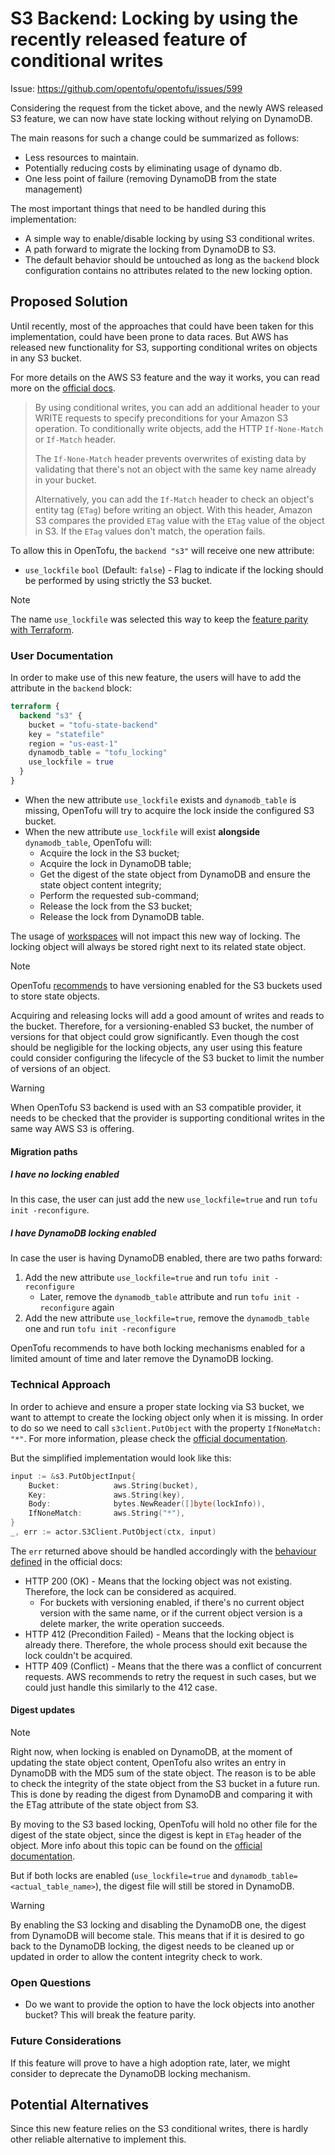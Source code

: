 # S3 Backend: Locking by using the recently released feature of conditional writes

Issue: https://github.com/opentofu/opentofu/issues/599

Considering the request from the ticket above, and the newly AWS released S3 feature, we can now have state locking without relying on DynamoDB.

The main reasons for such a change could be summarized as follows:
* Less resources to maintain.
* Potentially reducing costs by eliminating usage of dynamo db.
* One less point of failure (removing DynamoDB from the state management)

The most important things that need to be handled during this implementation:
* A simple way to enable/disable locking by using S3 conditional writes.
* A path forward to migrate the locking from DynamoDB to S3.
* The default behavior should be untouched as long as the `backend` block configuration contains no attributes related to the new locking option.

## Proposed Solution

Until recently, most of the approaches that could have been taken for this implementation, could have been prone to data races.
But AWS has released new functionality for S3, supporting conditional writes on objects in any S3 bucket.

For more details on the AWS S3 feature and the way it works, you can read more on the [official docs](https://docs.aws.amazon.com/AmazonS3/latest/userguide/conditional-writes.html).

> By using conditional writes, you can add an additional header to your WRITE requests to specify preconditions for your Amazon S3 operation. To conditionally write objects, add the HTTP `If-None-Match` or `If-Match` header.
> 
> The `If-None-Match` header prevents overwrites of existing data by validating that there's not an object with the same key name already in your bucket.
>
> Alternatively, you can add the `If-Match` header to check an object's entity tag (`ETag`) before writing an object. With this header, Amazon S3 compares the provided `ETag` value with the `ETag` value of the object in S3. If the `ETag` values don't match, the operation fails.


To allow this in OpenTofu, the `backend "s3"` will receive one new attribute:
* `use_lockfile` `bool` (Default: `false`) - Flag to indicate if the locking should be performed by using strictly the S3 bucket.

> [!NOTE]
>
> The name `use_lockfile` was selected this way to keep the [feature parity with Terraform](https://developer.hashicorp.com/terraform/language/backend/s3#state-locking).

### User Documentation

In order to make use of this new feature, the users will have to add the attribute in the `backend` block:
```terraform
terraform {
  backend "s3" {
    bucket = "tofu-state-backend"
    key = "statefile"
    region = "us-east-1"
    dynamodb_table = "tofu_locking"
    use_lockfile = true
  }
}
```

* When the new attribute `use_lockfile` exists and `dynamodb_table` is missing, OpenTofu will try to acquire the lock inside the configured S3 bucket.
* When the new attribute `use_lockfile` will exist **alongside** `dynamodb_table`, OpenTofu will:
  * Acquire the lock in the S3 bucket;
  * Acquire the lock in DynamoDB table;
  * Get the digest of the state object from DynamoDB and ensure the state object content integrity;
  * Perform the requested sub-command;
  * Release the lock from the S3 bucket;
  * Release the lock from DynamoDB table.

The usage of [workspaces](https://opentofu.org/docs/language/state/workspaces/) will not impact this new way of locking. The locking object will always be stored right next to its related state object.

> [!NOTE]
>
> OpenTofu [recommends](https://opentofu.org/docs/language/settings/backends/s3/) to have versioning enabled for the S3 buckets used to store state objects.
>
> Acquiring and releasing locks will add a good amount of writes and reads to the bucket. Therefore, for a versioning-enabled S3 bucket, the number of versions for that object could grow significantly.
> Even though the cost should be negligible for the locking objects, any user using this feature could consider configuring the lifecycle of the S3 bucket to limit the number of versions of an object.

> [!WARNING]
> 
> When OpenTofu S3 backend is used with an S3 compatible provider, it needs to be checked that the provider is supporting conditional writes in the same way AWS S3 is offering.

#### Migration paths
##### I have no locking enabled
In this case, the user can just add the new `use_lockfile=true` and run `tofu init -reconfigure`.

##### I have DynamoDB locking enabled
In case the user is having DynamoDB enabled, there are two paths forward:
1. Add the new attribute `use_lockfile=true` and run `tofu init -reconfigure`
   * Later, remove the `dynamodb_table` attribute and run `tofu init -reconfigure` again
2. Add the new attribute `use_lockfile=true`, remove the `dynamodb_table` one and run `tofu init -reconfigure`

OpenTofu recommends to have both locking mechanisms enabled for a limited amount of time and later remove the DynamoDB locking.
### Technical Approach

In order to achieve and ensure a proper state locking via S3 bucket, we want to attempt to create the locking object only when it is missing. 
In order to do so we need to call `s3client.PutObject` with the property `IfNoneMatch: "*"`.
For more information, please check the [official documentation](https://docs.aws.amazon.com/AmazonS3/latest/userguide/conditional-writes.html#conditional-write-key-names).

But the simplified implementation would look like this:
```go
input := &s3.PutObjectInput{
    Bucket:            aws.String(bucket),
    Key:               aws.String(key),
    Body:              bytes.NewReader([]byte(lockInfo)),
    IfNoneMatch:       aws.String("*"),
}
_, err := actor.S3Client.PutObject(ctx, input)
```

The `err` returned above should be handled accordingly with the [behaviour defined](https://docs.aws.amazon.com/AmazonS3/latest/userguide/conditional-writes.html) in the official docs:
* HTTP 200 (OK) - Means that the locking object was not existing. Therefore, the lock can be considered as acquired.
  * For buckets with versioning enabled, if there's no current object version with the same name, or if the current object version is a delete marker, the write operation succeeds.
* HTTP 412 (Precondition Failed) - Means that the locking object is already there. Therefore, the whole process should exit because the lock couldn't be acquired.
* HTTP 409 (Conflict) - Means that the there was a conflict of concurrent requests. AWS recommends to retry the request in such cases, but we could just handle this similarly to the 412 case.

#### Digest updates
> [!NOTE]
> Right now, when locking is enabled on DynamoDB, at the moment of updating the state object content, OpenTofu also writes an entry in DynamoDB with the MD5 sum of the state object.
> The reason is to be able to check the integrity of the state object from the S3 bucket in a future run. This is done by reading the digest from DynamoDB and comparing it with the ETag attribute of the state object from S3. 

By moving to the S3 based locking, OpenTofu will hold no other file for the digest of the state object, since the digest is kept in `ETag` header of the object.
More info about this topic can be found on the [official documentation](https://docs.aws.amazon.com/AmazonS3/latest/userguide/checking-object-integrity.html).

But if both locks are enabled (`use_lockfile=true` and `dynamodb_table=<actual_table_name>`), the digest file will still be stored in DynamoDB.

> [!WARNING]
> 
> By enabling the S3 locking and disabling the DynamoDB one, the digest from DynamoDB will become stale. This means that if it is desired to go back to the DynamoDB locking, the digest needs to be cleaned up or updated in order to allow the content integrity check to work.

### Open Questions

* Do we want to provide the option to have the lock objects into another bucket? This will break the feature parity.

### Future Considerations
If this feature will prove to have a high adoption rate, later, we might consider to deprecate the DynamoDB locking mechanism. 

## Potential Alternatives
Since this new feature relies on the S3 conditional writes, there is hardly other reliable alternative to implement this. 
